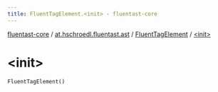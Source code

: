 ```yaml
---
title: FluentTagElement.<init> - fluentast-core
---
```


[fluentast-core](../../index.html) / [at.hschroedl.fluentast.ast](../index.html) / [FluentTagElement](index.html) / [&lt;init&gt;](.)

# &lt;init&gt;

`FluentTagElement()`